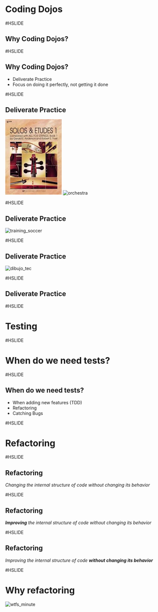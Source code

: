 # Coding Dojos

#HSLIDE
## Why Coding Dojos?

#HSLIDE
## Why Coding Dojos?

- Deliverate Practice
- Focus on doing it perfectly, not getting it done

#HSLIDE
## Deliverate Practice
![etudes](music_etudes.jpeg)
![orchestra](https://blair.vanderbilt.edu/images/ensembles/orchestra.JPG)

#HSLIDE
## Deliverate Practice
![training_soccer](https://www.vigoe.es/media/k2/items/cache/7371c75eb67b3f9c2e0dcc9c27bb09c6_XL.jpg)

#HSLIDE
## Deliverate Practice
![dibujo_tec](https://i.ytimg.com/vi/tV7oMIKCGpo/maxresdefault.jpg)

#HSLIDE
## Deliverate Practice

#HSLIDE
# Testing

#HSLIDE
# When do we need tests?

#HSLIDE
## When do we need tests?

- When adding new features (TDD)
- Refactoring
- Catching Bugs

#HSLIDE
# Refactoring

#HSLIDE
## Refactoring
_Changing the internal structure of code without changing its behavior_

#HSLIDE 
## Refactoring 
_**Improving** the internal structure of code without changing its behavior_ 

#HSLIDE 
## Refactoring 
_Improving the internal structure of code **without changing its behavior**_ 

#HSLIDE 
# Why refactoring
![wtfs_minute](https://blog.codinghorror.com/content/images/uploads/2009/02/6a0120a85dcdae970b012877707a45970c-pi.png)


